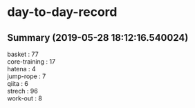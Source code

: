 # day-to-day-record  
## Summary  (2019-05-28 18:12:16.540024)  
basket : 77  
core-training : 17  
hatena : 4  
jump-rope : 7  
qiita : 6  
strech : 96  
work-out : 8  

